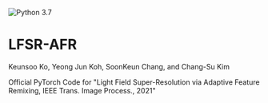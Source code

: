 ![Python 3.7](https://img.shields.io/badge/python-3.7-green.svg)

# LFSR-AFR

Keunsoo Ko, Yeong Jun Koh, SoonKeun Chang, and Chang-Su Kim

Official PyTorch Code for 
"Light Field Super-Resolution via Adaptive Feature Remixing, IEEE Trans. Image Process., 2021"
